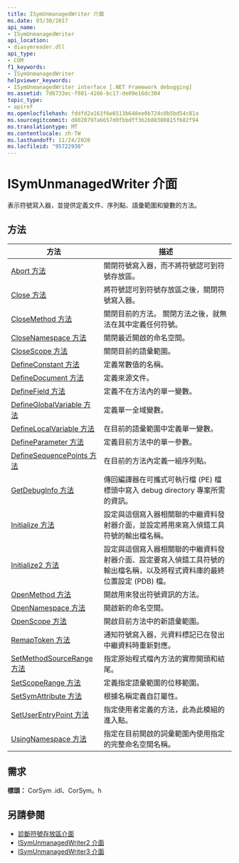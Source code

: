 ```yaml
---
title: ISymUnmanagedWriter 介面
ms.date: 03/30/2017
api_name:
- ISymUnmanagedWriter
api_location:
- diasymreader.dll
api_type:
- COM
f1_keywords:
- ISymUnmanagedWriter
helpviewer_keywords:
- ISymUnmanagedWriter interface [.NET Framework debugging]
ms.assetid: 7d6733ec-f081-4166-bc17-de09e16dc304
topic_type:
- apiref
ms.openlocfilehash: fddfd2a163f6e6513b648ee0b724c0b5bd54c81a
ms.sourcegitcommit: d8020797a6657d0fbbdff362b80300815f682f94
ms.translationtype: MT
ms.contentlocale: zh-TW
ms.lasthandoff: 11/24/2020
ms.locfileid: "95722930"
---
```

# <a name="isymunmanagedwriter-interface"></a>ISymUnmanagedWriter 介面

表示符號寫入器，並提供定義文件、序列點、語彙範圍和變數的方法。  
  
## <a name="methods"></a>方法  
  
|方法|描述|  
|------------|-----------------|  
|[Abort 方法](isymunmanagedwriter-abort-method.md)|關閉符號寫入器，而不將符號認可到符號存放區。|  
|[Close 方法](isymunmanagedwriter-close-method.md)|將符號認可到符號存放區之後，關閉符號寫入器。|  
|[CloseMethod 方法](isymunmanagedwriter-closemethod-method.md)|關閉目前的方法。 關閉方法之後，就無法在其中定義任何符號。|  
|[CloseNamespace 方法](isymunmanagedwriter-closenamespace-method.md)|關閉最近開啟的命名空間。|  
|[CloseScope 方法](isymunmanagedwriter-closescope-method.md)|關閉目前的語彙範圍。|  
|[DefineConstant 方法](isymunmanagedwriter-defineconstant-method.md)|定義常數值的名稱。|  
|[DefineDocument 方法](isymunmanagedwriter-definedocument-method.md)|定義來源文件。|  
|[DefineField 方法](isymunmanagedwriter-definefield-method.md)|定義不在方法內的單一變數。|  
|[DefineGlobalVariable 方法](isymunmanagedwriter-defineglobalvariable-method.md)|定義單一全域變數。|  
|[DefineLocalVariable 方法](isymunmanagedwriter-definelocalvariable-method.md)|在目前的語彙範圍中定義單一變數。|  
|[DefineParameter 方法](isymunmanagedwriter-defineparameter-method.md)|定義目前方法中的單一參數。|  
|[DefineSequencePoints 方法](isymunmanagedwriter-definesequencepoints-method.md)|在目前的方法內定義一組序列點。|  
|[GetDebugInfo 方法](isymunmanagedwriter-getdebuginfo-method.md)|傳回編譯器在可攜式可執行檔 (PE) 檔標頭中寫入 debug directory 專案所需的資訊。|  
|[Initialize 方法](isymunmanagedwriter-initialize-method.md)|設定與這個寫入器相關聯的中繼資料發射器介面，並設定將用來寫入偵錯工具符號的輸出檔名稱。|  
|[Initialize2 方法](isymunmanagedwriter-initialize2-method.md)|設定與這個寫入器相關聯的中繼資料發射器介面、設定要寫入偵錯工具符號的輸出檔名稱，以及將程式資料庫的最終位置設定 (PDB) 檔。|  
|[OpenMethod 方法](isymunmanagedwriter-openmethod-method.md)|開啟用來發出符號資訊的方法。|  
|[OpenNamespace 方法](isymunmanagedwriter-opennamespace-method.md)|開啟新的命名空間。|  
|[OpenScope 方法](isymunmanagedwriter-openscope-method.md)|開啟目前方法中的新語彙範圍。|  
|[RemapToken 方法](isymunmanagedwriter-remaptoken-method.md)|通知符號寫入器，元資料標記已在發出中繼資料時重新對應。|  
|[SetMethodSourceRange 方法](isymunmanagedwriter-setmethodsourcerange-method.md)|指定原始程式檔內方法的實際開頭和結尾。|  
|[SetScopeRange 方法](isymunmanagedwriter-setscoperange-method.md)|定義指定語彙範圍的位移範圍。|  
|[SetSymAttribute 方法](isymunmanagedwriter-setsymattribute-method.md)|根據名稱定義自訂屬性。|  
|[SetUserEntryPoint 方法](isymunmanagedwriter-setuserentrypoint-method.md)|指定使用者定義的方法，此為此模組的進入點。|  
|[UsingNamespace 方法](isymunmanagedwriter-usingnamespace-method.md)|指定在目前開啟的詞彙範圍內使用指定的完整命名空間名稱。|  
  
## <a name="requirements"></a>需求  

 **標頭：** CorSym .idl、CorSym。h  
  
## <a name="see-also"></a>另請參閱

- [診斷符號存放區介面](diagnostics-symbol-store-interfaces.md)
- [ISymUnmanagedWriter2 介面](isymunmanagedwriter2-interface.md)
- [ISymUnmanagedWriter3 介面](isymunmanagedwriter3-interface.md)
